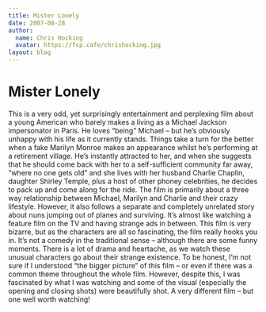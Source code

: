 ```yaml
---
title: Mister Lonely
date: 2007-08-28
author:
  name: Chris Hocking
  avatar: https://fcp.cafe/chrishocking.jpg
layout: blog
---
```

# Mister Lonely

This is a very odd, yet surprisingly entertainment and perplexing film about a young American who barely makes a living as a Michael Jackson impersonator in Paris. He loves “being” Michael – but he’s obviously unhappy with his life as it currently stands. Things take a turn for the better when a fake Marilyn Monroe makes an appearance whilst he’s performing at a retirement village. He’s instantly attracted to her, and when she suggests that he should come back with her to a self-sufficient community far away, “where no one gets old” and she lives with her husband Charlie Chaplin, daughter Shirley Temple, plus a host of other phoney celebrities, he decides to pack up and come along for the ride. The film is primarily about a three way relationship between Michael, Marilyn and Charlie and their crazy lifestyle. However, it also follows a separate and completely unrelated story about nuns jumping out of planes and surviving. It’s almost like watching a feature film on the TV and having strange ads in between. This film is very bizarre, but as the characters are all so fascinating, the film really hooks you in. It’s not a comedy in the traditional sense – although there are some funny moments. There is a lot of drama and heartache, as we watch these unusual characters go about their strange existence. To be honest, I’m not sure if I understood “the bigger picture” of this film – or even if there was a common theme throughout the whole film. However, despite this, I was fascinated by what I was watching and some of the visual (especially the opening and closing shots) were beautifully shot. A very different film – but one well worth watching!